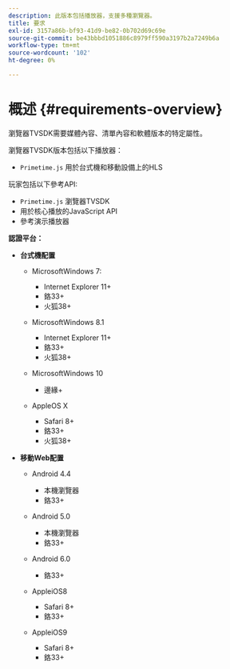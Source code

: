 ```yaml
---
description: 此版本包括播放器，支援多種瀏覽器。
title: 要求
exl-id: 3157a86b-bf93-41d9-be82-0b702d69c69e
source-git-commit: be43bbbd1051886c8979ff590a3197b2a7249b6a
workflow-type: tm+mt
source-wordcount: '102'
ht-degree: 0%

---
```


# 概述 {#requirements-overview}

瀏覽器TVSDK需要媒體內容、清單內容和軟體版本的特定屬性。

瀏覽器TVSDK版本包括以下播放器：

* `Primetime.js` 用於台式機和移動設備上的HLS

玩家包括以下參考API:

* `Primetime.js` 瀏覽器TVSDK
* 用於核心播放的JavaScript API
* 參考演示播放器

**認證平台：**

* **台式機配置**

   * MicrosoftWindows 7:

      * Internet Explorer 11+
      * 鉻33+
      * 火狐38+
   * MicrosoftWindows 8.1

      * Internet Explorer 11+
      * 鉻33+
      * 火狐38+
   * MicrosoftWindows 10

      * 邊緣+
   * AppleOS X

      * Safari 8+
      * 鉻33+
      * 火狐38+




* **移動Web配置**

   * Android 4.4

      * 本機瀏覽器
      * 鉻33+
   * Android 5.0

      * 本機瀏覽器
      * 鉻33+
   * Android 6.0

      * 鉻33+
   * AppleiOS8

      * Safari 8+
      * 鉻33+
   * AppleiOS9

      * Safari 8+
      * 鉻33+
